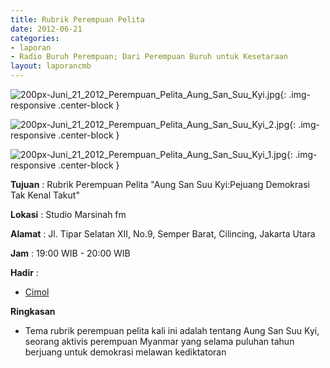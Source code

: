 ```yaml
---
title: Rubrik Perempuan Pelita
date: 2012-06-21
categories:
- laporan
- Radio Buruh Perempuan; Dari Perempuan Buruh untuk Kesetaraan
layout: laporancmb
---
```



![200px-Juni_21_2012_Perempuan_Pelita_Aung_San_Suu_Kyi.jpg](/uploads/200px-Juni_21_2012_Perempuan_Pelita_Aung_San_Suu_Kyi.jpg){: .img-responsive .center-block }

![200px-Juni_21_2012_Perempuan_Pelita_Aung_San_Suu_Kyi_2.jpg](/uploads/200px-Juni_21_2012_Perempuan_Pelita_Aung_San_Suu_Kyi_2.jpg){: .img-responsive .center-block }

![200px-Juni_21_2012_Perempuan_Pelita_Aung_San_Suu_Kyi_1.jpg](/uploads/200px-Juni_21_2012_Perempuan_Pelita_Aung_San_Suu_Kyi_1.jpg){: .img-responsive .center-block }


**Tujuan** : Rubrik Perempuan Pelita "Aung San Suu Kyi:Pejuang Demokrasi Tak Kenal Takut" 

**Lokasi** : Studio Marsinah fm 

**Alamat** : Jl. Tipar Selatan XII, No.9, Semper Barat, Cilincing, Jakarta Utara 

**Jam** : 19:00 WIB - 20:00 WIB 

**Hadir** :
* [Cimol](http://wiki.ciptamedia.org/wiki/Cimol)

**Ringkasan**  
*    Tema rubrik perempuan pelita kali ini adalah tentang Aung San Suu Kyi, seorang aktivis perempuan Myanmar yang selama puluhan tahun berjuang untuk demokrasi melawan kediktatoran
